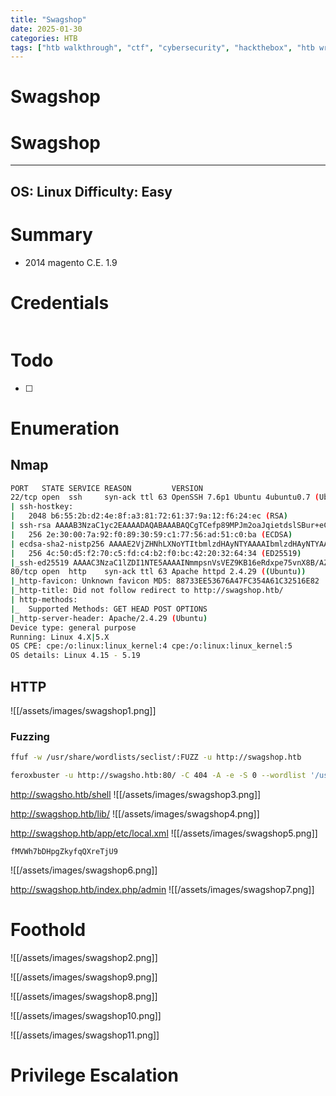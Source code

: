 ```yaml
---
title: "Swagshop"
date: 2025-01-30
categories: HTB
tags: ["htb walkthrough", "ctf", "cybersecurity", "hackthebox", "htb writeup", "penetration testing", "writeup", "htb", "swagshop"]
---
```


# Swagshop

# Swagshop

---
OS: Linux
Difficulty: Easy
---
# Summary
- 2014 magento C.E. 1.9

# Credentials
```text

```

# Todo 
- [ ] 

# Enumeration
## Nmap
```sh
PORT   STATE SERVICE REASON         VERSION
22/tcp open  ssh     syn-ack ttl 63 OpenSSH 7.6p1 Ubuntu 4ubuntu0.7 (Ubuntu Linux; protocol 2.0)
| ssh-hostkey: 
|   2048 b6:55:2b:d2:4e:8f:a3:81:72:61:37:9a:12:f6:24:ec (RSA)
| ssh-rsa AAAAB3NzaC1yc2EAAAADAQABAAABAQCgTCefp89MPJm2oaJqietdslSBur+eCMVQRW19iUL2DQSdZrIctssf/ws4HWN9DuXWB1p7OR9GWQhjeFv+xdb8OLy6EQ72zQOk+cNU9ANi72FZIkpD5A5vHUyhhUSUcnn6hwWMWW4dp6BFVxczAiutSWBVIm2YLmcqwOEOJhfXLVvsVqu8KUmybJQWFaJIeLVHzVgrF1623ekDXMwT7Ktq49RkmqGGE+e4pRy5pWlL2BPVcrSv9nMRDkJTXuoGQ53CRcp9VVi2V7flxTd6547oSPck1N+71Xj/x17sMBDNfwik/Wj3YLjHImAlHNZtSKVUT9Ifqwm973YRV9qtqtGT
|   256 2e:30:00:7a:92:f0:89:30:59:c1:77:56:ad:51:c0:ba (ECDSA)
| ecdsa-sha2-nistp256 AAAAE2VjZHNhLXNoYTItbmlzdHAyNTYAAAAIbmlzdHAyNTYAAABBBEG18M3bq7HSiI8XlKW9ptWiwOvrIlftuWzPEmynfU6LN26hP/qMJModcHS+idmLoRmZnC5Og9sj5THIf0ZtxPY=
|   256 4c:50:d5:f2:70:c5:fd:c4:b2:f0:bc:42:20:32:64:34 (ED25519)
|_ssh-ed25519 AAAAC3NzaC1lZDI1NTE5AAAAINmmpsnVsVEZ9KB16eRdxpe75vnX8B/AZMmhrN2i4ES7
80/tcp open  http    syn-ack ttl 63 Apache httpd 2.4.29 ((Ubuntu))
|_http-favicon: Unknown favicon MD5: 88733EE53676A47FC354A61C32516E82
|_http-title: Did not follow redirect to http://swagshop.htb/
| http-methods: 
|_  Supported Methods: GET HEAD POST OPTIONS
|_http-server-header: Apache/2.4.29 (Ubuntu)
Device type: general purpose
Running: Linux 4.X|5.X
OS CPE: cpe:/o:linux:linux_kernel:4 cpe:/o:linux:linux_kernel:5
OS details: Linux 4.15 - 5.19
```

## HTTP
![[/assets/images/swagshop1.png]]

### Fuzzing
```sh
ffuf -w /usr/share/wordlists/seclist/:FUZZ -u http://swagshop.htb	

feroxbuster -u http://swagsho.htb:80/ -C 404 -A -e -S 0 --wordlist '/usr/share/seclists/Discovery/Web-Content/directory-list-2.3-big.txt'
```

http://swagsho.htb/shell
![[/assets/images/swagshop3.png]]

http://swagshop.htb/lib/
![[/assets/images/swagshop4.png]]

http://swagshop.htb/app/etc/local.xml
![[/assets/images/swagshop5.png]]


```text
fMVWh7bDHpgZkyfqQXreTjU9
```

![[/assets/images/swagshop6.png]]

http://swagshop.htb/index.php/admin
![[/assets/images/swagshop7.png]]

# Foothold
![[/assets/images/swagshop2.png]]

![[/assets/images/swagshop9.png]]

![[/assets/images/swagshop8.png]]

![[/assets/images/swagshop10.png]]

![[/assets/images/swagshop11.png]]



# Privilege Escalation

